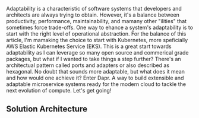 Adaptability is a characteristic of software systems that developers and architects are always trying to obtain.  However, it's a balance between productivity, performance, maintainability, and mamany other "ilities" that sometimes force trade-offs.  One way to ehance a system's adaptability is to start with the right level of operational abstraction.  For the balance of this article, I'm mamaking the choice to start with Kubernetes, more speficially AWS Elastic Kubernetes Service (EKS). This is a great start towards adaptability as I can leverage so many open source and commerical grade packages, but what if I wanted to take things a step further?  There's an architectual pattern called ports and adapters or also described as hexagonal.  No doubt that sounds more adaptable, but what does it mean and how would one achieve it? Enter Dapr.  A way to build extensible and adaptable microservice systems ready for the modern cloud to tackle the next evolution of compute.  Let's get going!

## Solution Architecture

